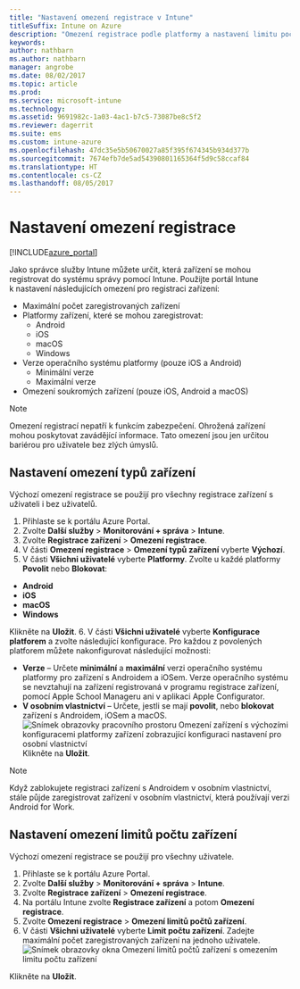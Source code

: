 ```yaml
---
title: "Nastavení omezení registrace v Intune"
titleSuffix: Intune on Azure
description: "Omezení registrace podle platformy a nastavení limitu počtu zařízení pro registraci zařízení v Intune \""
keywords: 
author: nathbarn
ms.author: nathbarn
manager: angrobe
ms.date: 08/02/2017
ms.topic: article
ms.prod: 
ms.service: microsoft-intune
ms.technology: 
ms.assetid: 9691982c-1a03-4ac1-b7c5-73087be8c5f2
ms.reviewer: dagerrit
ms.suite: ems
ms.custom: intune-azure
ms.openlocfilehash: 47dc35e5b50670027a85f395f674345b934d377b
ms.sourcegitcommit: 7674efb7de5ad54390801165364f5d9c58ccaf84
ms.translationtype: HT
ms.contentlocale: cs-CZ
ms.lasthandoff: 08/05/2017
---
```

# <a name="set-enrollment-restrictions"></a>Nastavení omezení registrace

[!INCLUDE[azure_portal](./includes/azure_portal.md)]

Jako správce služby Intune můžete určit, která zařízení se mohou registrovat do systému správy pomocí Intune. Použijte portál Intune k nastavení následujících omezení pro registraci zařízení:

- Maximální počet zaregistrovaných zařízení
- Platformy zařízení, které se mohou zaregistrovat:
  - Android
  - iOS
  - macOS
  - Windows
- Verze operačního systému platformy (pouze iOS a Android)
  - Minimální verze
  - Maximální verze
- Omezení soukromých zařízení (pouze iOS, Android a macOS)

>[!NOTE]
>Omezení registrací nepatří k funkcím zabezpečení. Ohrožená zařízení mohou poskytovat zavádějící informace. Tato omezení jsou jen určitou bariérou pro uživatele bez zlých úmyslů.

## <a name="set-device-type-restrictions"></a>Nastavení omezení typů zařízení
Výchozí omezení registrace se použijí pro všechny registrace zařízení s uživateli i bez uživatelů.
1. Přihlaste se k portálu Azure Portal.
2. Zvolte **Další služby** > **Monitorování + správa** > **Intune**.
3. Zvolte **Registrace zařízení** > **Omezení registrace**.
4. V části **Omezení registrace** > **Omezení typů zařízení** vyberte **Výchozí**.
5. V části **Všichni uživatelé** vyberte **Platformy**. Zvolte u každé platformy **Povolit** nebo **Blokovat**:
  - **Android**
  - **iOS**
  - **macOS**
  - **Windows**

  Klikněte na **Uložit**.
6. V části **Všichni uživatelé** vyberte **Konfigurace platforem** a zvolte následující konfigurace. Pro každou z povolených platforem můžete nakonfigurovat následující možnosti:
  - **Verze** – Určete **minimální** a **maximální** verzi operačního systému platformy pro zařízení s Androidem a iOSem. Verze operačního systému se nevztahují na zařízení registrovaná v programu registrace zařízení, pomocí Apple School Manageru ani v aplikaci Apple Configurator.
  - **V osobním vlastnictví** – Určete, jestli se mají **povolit**, nebo **blokovat** zařízení s Androidem, iOSem a macOS.
  ![Snímek obrazovky pracovního prostoru Omezení zařízení s výchozími konfiguracemi platformy zařízení zobrazující konfiguraci nastavení pro osobní vlastnictví](media/device-restrictions-platform-configurations.png)
  Klikněte na **Uložit**.

>[!NOTE]
>Když zablokujete registraci zařízení s Androidem v osobním vlastnictví, stále půjde zaregistrovat zařízení v osobním vlastnictví, která používají verzi Android for Work.

## <a name="set-device-limit-restrictions"></a>Nastavení omezení limitů počtu zařízení
Výchozí omezení registrace se použijí pro všechny uživatele.
1. Přihlaste se k portálu Azure Portal.
2. Zvolte **Další služby** > **Monitorování + správa** > **Intune**.
3. Zvolte **Registrace zařízení** > **Omezení registrace**.
4. Na portálu Intune zvolte **Registrace zařízení** a potom **Omezení registrace**.
5. Zvolte **Omezení registrace** > **Omezení limitů počtů zařízení**.
6. V části **Všichni uživatelé** vyberte **Limit počtu zařízení**. Zadejte maximální počet zaregistrovaných zařízení na jednoho uživatele.  
![Snímek obrazovky okna Omezení limitů počtů zařízení s omezením limitu počtu zařízení](./media/device-restrictions-limit.png)

  Klikněte na **Uložit**.

